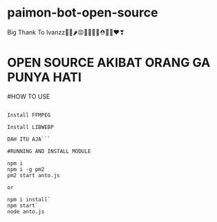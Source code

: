 # paimon-bot-open-source
Big Thank To Ivanzz🍎🍓🌶😡👹👺💃👠⛑🏓🎯❤❣

# OPEN SOURCE AKIBAT ORANG GA PUNYA HATI

#HOW TO USE

```Install Nodejs

Install FFMPEG

Install LIBWEBP

DAH ITU AJA```

#RUNNING AND INSTALL MODULE

npm i 
npm i -g pm2
pm2 start anto.js

or

npm i install`
npm start`
node anto.js
